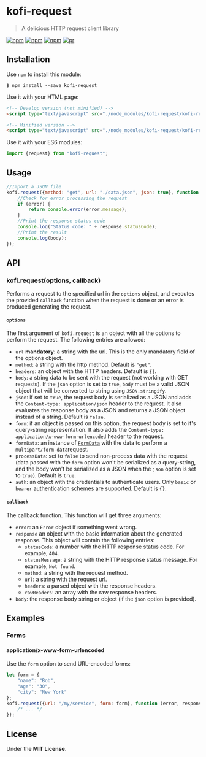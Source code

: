 # kofi-request 

> A delicious HTTP request client library

[![npm](https://img.shields.io/npm/v/kofi-request.svg?style=flat-square)](https://www.npmjs.com/package/kofi-request)
[![npm](https://img.shields.io/npm/dt/kofi-request.svg?style=flat-square)](https://www.npmjs.com/package/kofi-request)
[![npm](https://img.shields.io/npm/l/kofi-request.svg?style=flat-square)](https://github.com/jmjuanes/kofi)
[![pr](https://img.shields.io/badge/PRs-welcome-brightgreen.svg?style=flat-square)]()


## Installation 

Use `npm` to install this module: 

```
$ npm install --save kofi-request
```

Use it with your HTML page: 

```html
<!-- Develop version (not minified) -->
<script type="text/javascript" src="./node_modules/kofi-request/kofi-request.js"></script>

<!-- Minified version -->
<script type="text/javascript" src="./node_modules/kofi-request/kofi-request.min.js"></script>
```

Use it with your ES6 modules: 

```javascript
import {request} from "kofi-request";
```

## Usage

```javascript
//Import a JSON file
kofi.request({method: "get", url: "./data.json", json: true}, function (error, response, body){
    //Check for error processing the request 
    if (error) {
        return console.error(error.message);
    } 
    //Print the response status code
    console.log("Status code: " + response.statusCode);
    //Print the result
    console.log(body);
});
```


## API

### kofi.request(options, callback)

Performs a request to the specified url in the `options` object, and executes the provided `callback` function when the request is done or an error is produced generating the request.

#### `options`

The first argument of `kofi.request` is an object with all the options to perform the request. The following entries are allowed: 

- `url` **mandatory**: a string with the url. This is the only mandatory field of the options object.
- `method`: a string with the http method. Default is `"get"`.
- `headers`: an object with the HTTP headers. Default is `{}`.
- `body`: a string data to be sent with the request (not working with GET requests). If the `json` option is set to `true`, `body` must be a valid JSON object that will be converted to string using `JSON.stringify`.
- `json`: if set to `true`, the request body is serialized as a JSON and adds the `Content-type: application/json` header to the request. It also evaluates the response body as a JSON and returns a JSON object instead of a string. Default is `false`.
- `form`: if an object is passed on this option, the request body is set to it's query-string representation. It also adds the `Content-type: application/x-www-form-urlencoded` header to the request.
- `formData`: an instance of [`FormData`](https://developer.mozilla.org/en-US/docs/Web/API/FormData) with the data to perform a `multipart/form-data`request. 
- `processData`: set to `false` to send non-process data with the request (data passed with the `form` option won't be serialized as a query-string, and the body won't be serialized as a JSON when the `json` option is set to `true`). Default is `true`.
- `auth`: an object with the credentials to authenticate users. Only `basic` or `bearer` authentication schemes are supported. Default is `{}`. 

#### `callback` 

The callback function. This function will get three arguments: 

- `error`: an `Error` object if something went wrong.
- `response` an object with the basic information about the generated response. This object will contain the following entries: 
  - `statusCode`: a number with the HTTP response status code. For example, `404`.
  - `statusMessage`: a string with the HTTP response status message. For example, `Not found`.
  - `method`: a string with the request method. 
  - `url`: a string with the request url.
  - `headers`: a parsed object with the response headers.
  - `rawHeaders`: an array with the raw response headers.
- `body`: the response body string or object (if the `json` option is provided).


## Examples

### Forms

#### application/x-www-form-urlencoded 

Use the `form` option to send URL-encoded forms: 

```javascript
let form = {
    "name": "Bob",
    "age": "30",
    "city": "New York"
};
kofi.request({url: "/my/service", form: form}, function (error, response, body) {
    /* ... */
});
```



## License

Under the **MIT License**.


